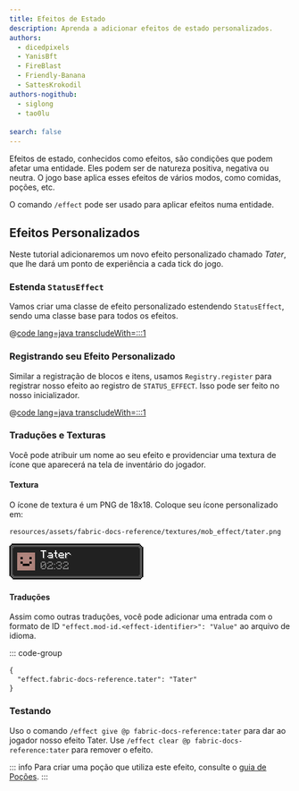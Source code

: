 ```yaml
---
title: Efeitos de Estado
description: Aprenda a adicionar efeitos de estado personalizados.
authors:
  - dicedpixels
  - YanisBft
  - FireBlast
  - Friendly-Banana
  - SattesKrokodil
authors-nogithub:
  - siglong
  - tao0lu

search: false
---
```


Efeitos de estado, conhecidos como efeitos, são condições que podem afetar uma entidade. Eles podem ser de natureza positiva, negativa ou neutra. O jogo base aplica esses efeitos de vários modos, como comidas, poções, etc.

O comando `/effect` pode ser usado para aplicar efeitos numa entidade.

## Efeitos Personalizados

Neste tutorial adicionaremos um novo efeito personalizado chamado _Tater_, que lhe dará um ponto de experiência a cada tick do jogo.

### Estenda `StatusEffect`

Vamos criar uma classe de efeito personalizado estendendo `StatusEffect`, sendo uma classe base para todos os efeitos.

@[code lang=java transcludeWith=:::1](@/reference/latest/src/main/java/com/example/docs/effect/TaterEffect.java)

### Registrando seu Efeito Personalizado

Similar a registração de blocos e itens, usamos `Registry.register` para registrar nosso efeito ao registro de `STATUS_EFFECT`. Isso pode ser feito no nosso inicializador.

@[code lang=java transcludeWith=:::1](@/reference/latest/src/main/java/com/example/docs/effect/ExampleModEffects.java)

### Traduções e Texturas

Você pode atribuir um nome ao seu efeito e providenciar uma textura de ícone que aparecerá na tela de inventário do jogador.

#### Textura

O ícone de textura é um PNG de 18x18. Coloque seu ícone personalizado em:

```:no-line-numbers
resources/assets/fabric-docs-reference/textures/mob_effect/tater.png
```

![Efeito no inventário do jogador](/assets/develop/tater-effect.png)

#### Traduções

Assim como outras traduções, você pode adicionar uma entrada com o formato de ID `"effect.mod-id.<effect-identifier>": "Value"` ao arquivo de idioma.

::: code-group

```json[assets/fabric-docs-reference/lang/en_us.json]
{
  "effect.fabric-docs-reference.tater": "Tater"
}
```

### Testando

Uso o comando `/effect give @p fabric-docs-reference:tater` para dar ao jogador nosso efeito Tater.
Use `/effect clear @p fabric-docs-reference:tater` para remover o efeito.

::: info
Para criar uma poção que utiliza este efeito, consulte o [guia de Poções](../items/potions).
:::
